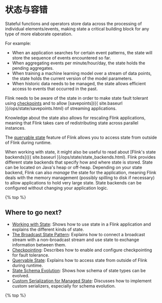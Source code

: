 # 状态与容错

Stateful functions and operators store data across the processing of individual elements/events, making state a critical building block for
any type of more elaborate operation.

For example:

  - When an application searches for certain event patterns, the state will store the sequence of events encountered so far.
  - When aggregating events per minute/hour/day, the state holds the pending aggregates.
  - When training a machine learning model over a stream of data points, the state holds the current version of the model parameters.
  - When historic data needs to be managed, the state allows efficient access to events that occurred in the past.

Flink needs to be aware of the state in order to make state fault tolerant using [checkpoints](checkpointing.html) and to allow [savepoints]({{ site.baseurl }}/ops/state/savepoints.html) of streaming applications.

Knowledge about the state also allows for rescaling Flink applications, meaning that Flink takes care of redistributing state across parallel instances.

The [queryable state](queryable_state.html) feature of Flink allows you to access state from outside of Flink during runtime.

When working with state, it might also be useful to read about [Flink's state backends]({{ site.baseurl }}/ops/state/state_backends.html). Flink provides different state backends that specify how and where state is stored. State can be located on Java's heap or off-heap. Depending on your state backend, Flink can also *manage* the state for the application, meaning Flink deals with the memory management (possibly spilling to disk if necessary) to allow applications to hold very large state. State backends can be configured without changing your application logic.

{% top %}

Where to go next?
-----------------

* [Working with State](state.html): Shows how to use state in a Flink application and explains the different kinds of state.
* [The Broadcast State Pattern](broadcast_state.html): Explains how to connect a broadcast stream with a non-broadcast stream and use state to exchange information between them. 
* [Checkpointing](checkpointing.html): Describes how to enable and configure checkpointing for fault tolerance.
* [Queryable State](queryable_state.html): Explains how to access state from outside of Flink during runtime.
* [State Schema Evolution](schema_evolution.html): Shows how schema of state types can be evolved.
* [Custom Serialization for Managed State](custom_serialization.html): Discusses how to implement custom serializers, especially for schema evolution.

{% top %}
